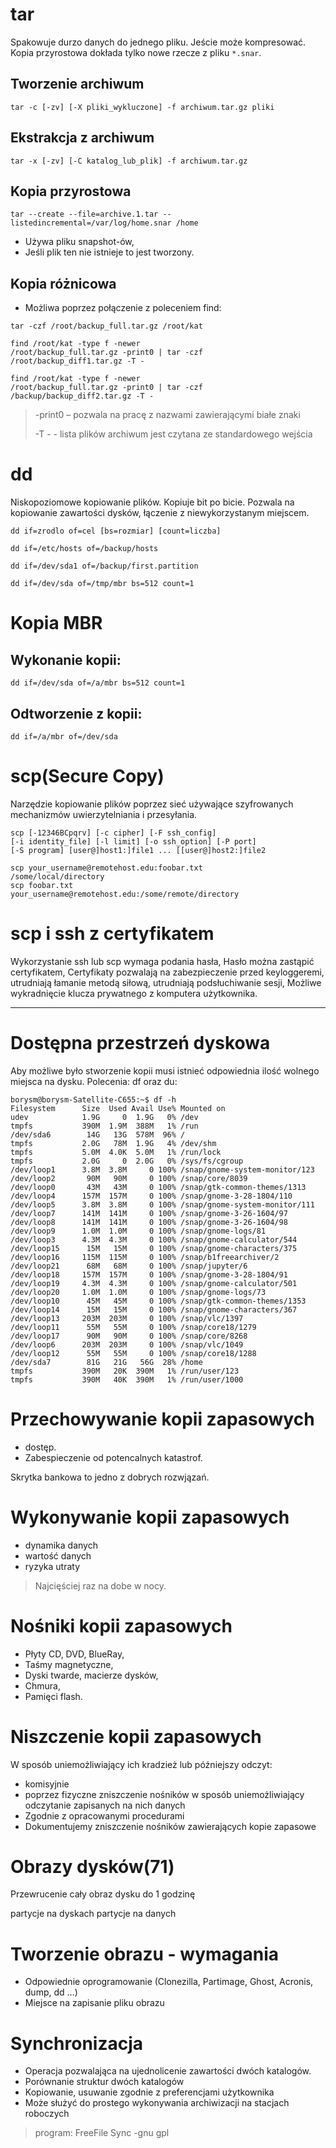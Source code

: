 # tar

Spakowuje durzo danych do jednego pliku. Jeście może kompresować.
Kopia przyrostowa dokłada tylko nowe rzecze z pliku `*.snar`.

## Tworzenie archiwum

```terminal
tar -c [-zv] [-X pliki_wykluczone] -f archiwum.tar.gz pliki
```

## Ekstrakcja z archiwum

```terminal
tar -x [-zv] [-C katalog_lub_plik] -f archiwum.tar.gz
```

## Kopia przyrostowa

```terminal
tar --create --file=archive.1.tar --listedincremental=/var/log/home.snar /home
```

* Używa pliku snapshot-ów,
* Jeśli plik ten nie istnieje to jest tworzony.

## Kopia różnicowa

* Możliwa poprzez połączenie z poleceniem find:

```terminal
tar -czf /root/backup_full.tar.gz /root/kat

find /root/kat -type f -newer
/root/backup_full.tar.gz -print0 | tar -czf
/root/backup_diff1.tar.gz -T -

find /root/kat -type f -newer
/root/backup_full.tar.gz -print0 | tar -czf
/backup/backup_diff2.tar.gz -T -
```

> -print0 – pozwala na pracę z nazwami zawierającymi białe znaki
>
> -T - - lista plików archiwum jest czytana ze standardowego wejścia

# dd

Niskopoziomowe kopiowanie plików. Kopiuje bit po bicie. Pozwala na kopiowanie zawartości dysków, łączenie z niewykorzystanym miejscem.

```terminal
dd if=zrodlo of=cel [bs=rozmiar] [count=liczba]

dd if=/etc/hosts of=/backup/hosts

dd if=/dev/sda1 of=/backup/first.partition

dd if=/dev/sda of=/tmp/mbr bs=512 count=1
```

# Kopia MBR

## Wykonanie kopii:

```terminal
dd if=/dev/sda of=/a/mbr bs=512 count=1
```

## Odtworzenie z kopii:

```terminal
dd if=/a/mbr of=/dev/sda
```

# scp(Secure Copy)

Narzędzie kopiowanie plików poprzez sieć używające szyfrowanych mechanizmów uwierzytelniania i przesyłania.
```terminal
scp [-12346BCpqrv] [-c cipher] [-F ssh_config]
[-i identity_file] [-l limit] [-o ssh_option] [-P port]
[-S program] [user@]host1:]file1 ... [[user@]host2:]file2

scp your_username@remotehost.edu:foobar.txt
/some/local/directory
scp foobar.txt
your_username@remotehost.edu:/some/remote/directory
```

# scp i ssh z certyfikatem

Wykorzystanie ssh lub scp wymaga podania
hasła,
 Hasło można zastąpić certyfikatem,
 Certyfikaty pozwalają na zabezpieczenie
przed keyloggeremi, utrudniają łamanie
metodą siłową, utrudniają podsłuchiwanie
sesji,
 Możliwe wykradnięcie klucza prywatnego z
komputera użytkownika.

---

# Dostępna przestrzeń dyskowa

Aby możliwe było stworzenie kopii musi istnieć odpowiednia ilość wolnego miejsca na dysku. Polecenia: df oraz du:

```terminal
borysm@borysm-Satellite-C655:~$ df -h
Filesystem      Size  Used Avail Use% Mounted on
udev            1.9G     0  1.9G   0% /dev
tmpfs           390M  1.9M  388M   1% /run
/dev/sda6        14G   13G  578M  96% /
tmpfs           2.0G   78M  1.9G   4% /dev/shm
tmpfs           5.0M  4.0K  5.0M   1% /run/lock
tmpfs           2.0G     0  2.0G   0% /sys/fs/cgroup
/dev/loop1      3.8M  3.8M     0 100% /snap/gnome-system-monitor/123
/dev/loop2       90M   90M     0 100% /snap/core/8039
/dev/loop0       43M   43M     0 100% /snap/gtk-common-themes/1313
/dev/loop4      157M  157M     0 100% /snap/gnome-3-28-1804/110
/dev/loop5      3.8M  3.8M     0 100% /snap/gnome-system-monitor/111
/dev/loop7      141M  141M     0 100% /snap/gnome-3-26-1604/97
/dev/loop8      141M  141M     0 100% /snap/gnome-3-26-1604/98
/dev/loop9      1.0M  1.0M     0 100% /snap/gnome-logs/81
/dev/loop3      4.3M  4.3M     0 100% /snap/gnome-calculator/544
/dev/loop15      15M   15M     0 100% /snap/gnome-characters/375
/dev/loop16     115M  115M     0 100% /snap/b1freearchiver/2
/dev/loop21      68M   68M     0 100% /snap/jupyter/6
/dev/loop18     157M  157M     0 100% /snap/gnome-3-28-1804/91
/dev/loop19     4.3M  4.3M     0 100% /snap/gnome-calculator/501
/dev/loop20     1.0M  1.0M     0 100% /snap/gnome-logs/73
/dev/loop10      45M   45M     0 100% /snap/gtk-common-themes/1353
/dev/loop14      15M   15M     0 100% /snap/gnome-characters/367
/dev/loop13     203M  203M     0 100% /snap/vlc/1397
/dev/loop11      55M   55M     0 100% /snap/core18/1279
/dev/loop17      90M   90M     0 100% /snap/core/8268
/dev/loop6      203M  203M     0 100% /snap/vlc/1049
/dev/loop12      55M   55M     0 100% /snap/core18/1288
/dev/sda7        81G   21G   56G  28% /home
tmpfs           390M   20K  390M   1% /run/user/123
tmpfs           390M   40K  390M   1% /run/user/1000
```

# Przechowywanie kopii zapasowych

* dostęp.
* Zabespieczenie od potencalnych katastrof.

Skrytka bankowa to jedno z dobrych rozwjązań.

# Wykonywanie kopii zapasowych

* dynamika danych
* wartość danych
* ryzyka utraty

> Najcięściej raz na dobe w nocy.

# Nośniki kopii zapasowych

* Płyty CD, DVD, BlueRay,
* Taśmy magnetyczne,
* Dyski twarde, macierze dysków,
* Chmura,
* Pamięci flash.

# Niszczenie kopii zapasowych

W sposób uniemożliwiający ich kradzież lub późniejszy odczyt:

* komisyjnie
* poprzez fizyczne zniszczenie nośników w sposób uniemożliwiający odczytanie zapisanych na nich danych
* Zgodnie z opracowanymi procedurami
* Dokumentujemy zniszczenie nośników zawierających kopie zapasowe

# Obrazy dysków(71)

Przewrucenie cały obraz dysku do 1 godzinę 

partycje na dyskach 
partycje na danych

# Tworzenie obrazu - wymagania

* Odpowiednie oprogramowanie (Clonezilla, Partimage, Ghost, Acronis, dump, dd …)
* Miejsce na zapisanie pliku obrazu

# Synchronizacja

* Operacja pozwalająca na ujednolicenie zawartości dwóch katalogów.
* Porównanie struktur dwóch katalogów
* Kopiowanie, usuwanie zgodnie z preferencjami użytkownika
* Może służyć do prostego wykonywania archiwizacji na stacjach roboczych

> program: FreeFile Sync -gnu gpl


